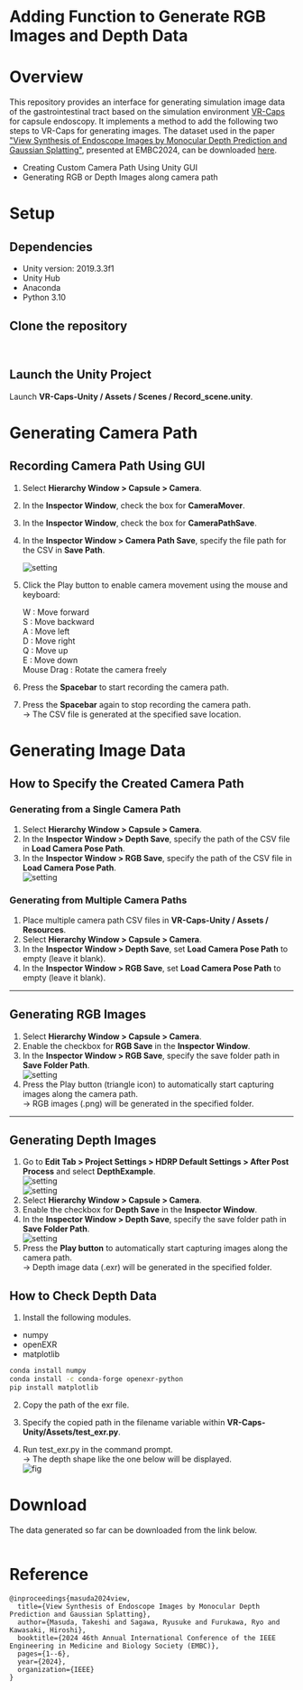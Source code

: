 Adding Function to Generate RGB Images and Depth Data
=====


# Overview
This repository provides an interface for generating simulation image data of the gastrointestinal tract based on the simulation environment [VR-Caps](https://github.com/CapsuleEndoscope/VirtualCapsuleEndoscopy) for capsule endoscopy. It implements a method to add the following two steps to VR-Caps for generating images. The dataset used in the paper ["View Synthesis of Endoscope Images by Monocular Depth Prediction and Gaussian Splatting"](https://ieeexplore.ieee.org/abstract/document/10782148), presented at EMBC2024, can be downloaded [here](#download).

- Creating Custom Camera Path Using Unity GUI  
- Generating RGB or Depth Images along camera path  

# Setup

## Dependencies
- Unity version: 2019.3.3f1  
- Unity Hub  
- Anaconda  
- Python 3.10  

## Clone the repository
```sh
  
```  

## Launch the Unity Project  
Launch **VR-Caps-Unity / Assets / Scenes / Record_scene.unity**. 


# Generating Camera Path  

## Recording Camera Path Using GUI
1. Select **Hierarchy Window > Capsule > Camera**.  
2. In the **Inspector Window**, check the box for **CameraMover**.  
3. In the **Inspector Window**, check the box for **CameraPathSave**.  
4. In the **Inspector Window > Camera Path Save**, specify the file path for the CSV in **Save Path**.  

   ![setting](readme_imgs/Unity_CameraPath_all.png)
5. Click the Play button to enable camera movement using the mouse and keyboard:  

   W : Move forward  
   S : Move backward  
   A : Move left  
   D : Move right   
   Q : Move up  
   E : Move down    
   Mouse Drag : Rotate the camera freely  

6. Press the **Spacebar** to start recording the camera path.  
7. Press the **Spacebar** again to stop recording the camera path.  
   -> The CSV file is generated at the specified save location.  


# Generating Image Data

## How to Specify the Created Camera Path  
### Generating from a Single Camera Path  
1. Select **Hierarchy Window > Capsule > Camera**.  
2. In the **Inspector Window > Depth Save**, specify the path of the CSV file in **Load Camera Pose Path**.  
3. In the **Inspector Window > RGB Save**, specify the path of the CSV file in **Load Camera Pose Path**.  
   ![setting](readme_imgs/Unity_select_camerapath_all.png)  

### Generating from Multiple Camera Paths  
1. Place multiple camera path CSV files in **VR-Caps-Unity / Assets / Resources**.  
2. Select **Hierarchy Window > Capsule > Camera**.  
3. In the **Inspector Window > Depth Save**, set **Load Camera Pose Path** to empty (leave it blank).  
4. In the **Inspector Window > RGB Save**, set **Load Camera Pose Path** to empty (leave it blank).  

---

## Generating RGB Images  
1. Select **Hierarchy Window > Capsule > Camera**.  
2. Enable the checkbox for **RGB Save** in the **Inspector Window**.  
3. In the **Inspector Window > RGB Save**, specify the save folder path in **Save Folder Path**.  
   ![setting](readme_imgs/Unity_figure_RGB_all.png)  
4. Press the Play button (triangle icon) to automatically start capturing images along the camera path.  
   -> RGB images (.png) will be generated in the specified folder.  

---

## Generating Depth Images  
1. Go to **Edit Tab > Project Settings > HDRP Default Settings > After Post Process** and select **DepthExample**.  
   ![setting](readme_imgs/Unity_figure_Depth_edit_tab_all.png)  
   ![setting](readme_imgs/Unity_figure_Depth_after_post_process_all.png)  
2. Select **Hierarchy Window > Capsule > Camera**.  
3. Enable the checkbox for **Depth Save** in the **Inspector Window**.  
4. In the **Inspector Window > Depth Save**, specify the save folder path in **Save Folder Path**.  
   ![setting](readme_imgs/Unity_Depth_all.png)  
5. Press the **Play button** to automatically start capturing images along the camera path.  
   -> Depth image data (.exr) will be generated in the specified folder.

## How to Check Depth Data   

1. Install the following modules.  
- numpy  
- openEXR  
- matplotlib  
```sh
conda install numpy
conda install -c conda-forge openexr-python
pip install matplotlib
```  

2. Copy the path of the exr file.    

3. Specify the copied path in the filename variable within **VR-Caps-Unity/Assets/test_exr.py**.  

4. Run test_exr.py in the command prompt.  
-> The depth shape like the one below will be displayed.  
![fig](readme_imgs/txt_exr.png)

# Download
The data generated so far can be downloaded from the link below.
```sh

```  

# Reference
```
@inproceedings{masuda2024view,
  title={View Synthesis of Endoscope Images by Monocular Depth Prediction and Gaussian Splatting},
  author={Masuda, Takeshi and Sagawa, Ryusuke and Furukawa, Ryo and Kawasaki, Hiroshi},
  booktitle={2024 46th Annual International Conference of the IEEE Engineering in Medicine and Biology Society (EMBC)},
  pages={1--6},
  year={2024},
  organization={IEEE}
}
```





